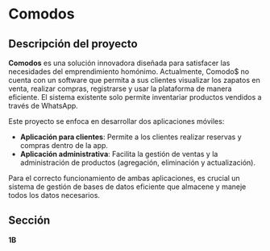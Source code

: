 # Comodos

## Descripción del proyecto

**Comodos** es una solución innovadora diseñada para satisfacer las necesidades del emprendimiento homónimo. Actualmente, Comodo$ no cuenta con un software que permita a sus clientes visualizar los zapatos en venta, realizar compras, registrarse y usar la plataforma de manera eficiente. El sistema existente solo permite inventariar productos vendidos a través de WhatsApp.

Este proyecto se enfoca en desarrollar dos aplicaciones móviles:

- **Aplicación para clientes**: Permite a los clientes realizar reservas y compras dentro de la app.
- **Aplicación administrativa**: Facilita la gestión de ventas y la administración de productos (agregación, eliminación y actualización).

Para el correcto funcionamiento de ambas aplicaciones, es crucial un sistema de gestión de bases de datos eficiente que almacene y maneje todos los datos necesarios.

## Sección

**1B**
